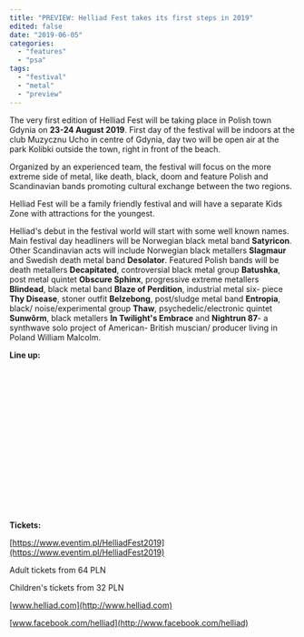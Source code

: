 ```yaml
---
title: "PREVIEW: Helliad Fest takes its first steps in 2019"
edited: false
date: "2019-06-05"
categories:
  - "features"
  - "psa"
tags:
  - "festival"
  - "metal"
  - "preview"
---
```


The very first edition of Helliad Fest will be taking place in Polish town Gdynia on **23-24 August 2019**. First day of the festival will be indoors at the club Muzycznu Ucho in centre of Gdynia, day two will be open air at the park Kolibki outside the town, right in front of the beach.

Organized by an experienced team, the festival will focus on the more extreme side of metal, like death, black, doom and feature Polish and Scandinavian bands promoting cultural exchange between the two regions.

Helliad Fest will be a family friendly festival and will have a separate Kids Zone with attractions for the youngest.

Helliad's debut in the festival world will start with some well known names. Main festival day headliners will be Norwegian black metal band **Satyricon**. Other Scandinavian acts will include Norwegian black metallers **Slagmaur** and Swedish death metal band **Desolator**. Featured Polish bands will be death metallers **Decapitated**, controversial black metal group **Batushka**, post metal quintet **Obscure Sphinx**, progressive extreme metallers **Blindead**, black metal band **Blaze of Perdition**, industrial metal six- piece **Thy Disease**, stoner outfit **Belzebong**, post/sludge metal band **Entropia**, black/ noise/experimental group **Thaw**, psychedelic/electronic quintet **Sunwôrm**, black metallers **In Twilight's Embrace** and **Nightrun 87**\- a synthwave solo project of American- British muscian/ producer living in Poland William Malcolm.

**Line up:**

<table style="border-collapse: collapse; width: 0%; height: 250px;"><tbody><tr style="height: 43px;"><td style="width: 50%; height: 43px;">23.08.2019 Club Muzycznu Ucho Gdynia</td><td style="width: 49.8276%; height: 43px;">24.08.2019 Park Kolibki Gdynia</td></tr><tr style="height: 23px;"><td style="width: 50%; height: 23px;"><strong data-rich-text-format-boundary="true">Entropia</strong></td><td style="width: 49.8276%; height: 23px;"><p><strong>Satyricon</strong></p></td></tr><tr style="height: 23px;"><td style="width: 50%; height: 23px;"><strong data-rich-text-format-boundary="true">Thaw</strong></td><td style="width: 49.8276%; height: 23px;"><strong>Decapitated</strong></td></tr><tr style="height: 23px;"><td style="width: 50%; height: 23px;"><strong data-rich-text-format-boundary="true">Sunwôrm</strong></td><td style="width: 49.8276%; height: 23px;"><strong>Batushka</strong></td></tr><tr style="height: 23px;"><td style="width: 50%; height: 23px;"><strong data-rich-text-format-boundary="true">Belzebong</strong></td><td style="width: 49.8276%; height: 23px;"><strong>Obscure Sphinx</strong></td></tr><tr style="height: 23px;"><td style="width: 50%; height: 23px;"><strong data-rich-text-format-boundary="true">In Twilight's Embrace</strong></td><td style="width: 49.8276%; height: 23px;"><strong>Blindead</strong></td></tr><tr style="height: 23px;"><td style="width: 50%; height: 23px;"><strong data-rich-text-format-boundary="true">Nightrun 87</strong></td><td style="width: 49.8276%; height: 23px;"><strong>Slagmaur</strong></td></tr><tr style="height: 23px;"><td style="width: 50%; height: 23px;">&nbsp;</td><td style="width: 49.8276%; height: 23px;"><strong>Blaze of Perdition</strong></td></tr><tr style="height: 23px;"><td style="width: 50%; height: 23px;">&nbsp;</td><td style="width: 49.8276%; height: 23px;"><strong>Thy Disease</strong></td></tr><tr style="height: 23px;"><td style="width: 50%; height: 23px;">&nbsp;</td><td style="width: 49.8276%; height: 23px;"><strong>Desolator</strong></td></tr></tbody></table>

**Tickets:**

[https://www.eventim.pl/HelliadFest2019](https://www.eventim.pl/HelliadFest2019)

Adult tickets from 64 PLN

Children's tickets from 32 PLN

[www.helliad.com](http://www.helliad.com)

[www.facebook.com/helliad](http://www.facebook.com/helliad)
